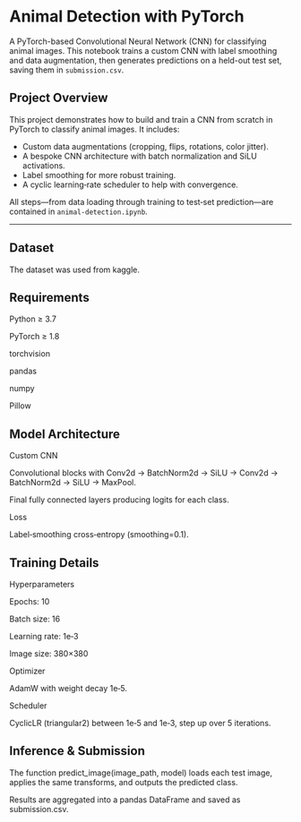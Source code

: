 # Animal Detection with PyTorch

A PyTorch-based Convolutional Neural Network (CNN) for classifying animal images. This notebook trains a custom CNN with label smoothing and data augmentation, then generates predictions on a held-out test set, saving them in `submission.csv`.

## Project Overview

This project demonstrates how to build and train a CNN from scratch in PyTorch to classify animal images. It includes:

- Custom data augmentations (cropping, flips, rotations, color jitter).  
- A bespoke CNN architecture with batch normalization and SiLU activations.  
- Label smoothing for more robust training.  
- A cyclic learning‑rate scheduler to help with convergence.  

All steps—from data loading through training to test‑set prediction—are contained in `animal-detection.ipynb`.

---

## Dataset

The dataset was used from kaggle.

## Requirements
Python ≥ 3.7

PyTorch ≥ 1.8

torchvision

pandas

numpy

Pillow

## Model Architecture

Custom CNN

Convolutional blocks with Conv2d → BatchNorm2d → SiLU → Conv2d → BatchNorm2d → SiLU → MaxPool.

Final fully connected layers producing logits for each class.

Loss

Label‑smoothing cross‑entropy (smoothing=0.1).

## Training Details

Hyperparameters

Epochs: 10

Batch size: 16

Learning rate: 1e‑3

Image size: 380×380

Optimizer

AdamW with weight decay 1e‑5.

Scheduler

CyclicLR (triangular2) between 1e‑5 and 1e‑3, step up over 5 iterations.

## Inference & Submission

The function predict_image(image_path, model) loads each test image, applies the same transforms, and outputs the predicted class.

Results are aggregated into a pandas DataFrame and saved as submission.csv.

